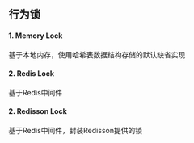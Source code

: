 行为锁
--
#### 1. Memory Lock
基于本地内存，使用哈希表数据结构存储的默认缺省实现

#### 2. Redis Lock
基于Redis中间件

#### 2. Redisson Lock
基于Redis中间件，封装Redisson提供的锁